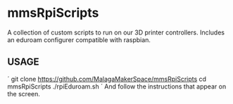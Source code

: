 # mmsRpiScripts
A collection of custom scripts to run on our 3D printer controllers. Includes an eduroam configurer compatible with raspbian.


## USAGE
´
git clone https://github.com/MalagaMakerSpace/mmsRpiScripts
cd mmsRpiScripts
./rpiEduroam.sh
´
And follow the instructions that appear on the screen.
